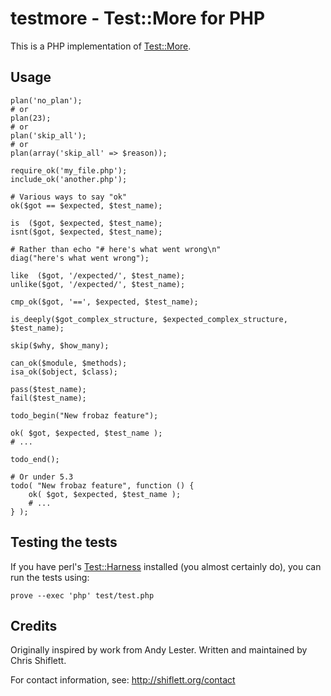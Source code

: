 # testmore - Test::More for PHP

This is a PHP implementation of <a href="http://search.cpan.org/perldoc?Test::More">Test::More</a>.


## Usage

    plan('no_plan');
    # or
    plan(23);
    # or
    plan('skip_all');
    # or
    plan(array('skip_all' => $reason));

    require_ok('my_file.php');
    include_ok('another.php');

    # Various ways to say "ok"
    ok($got == $expected, $test_name);

    is  ($got, $expected, $test_name);
    isnt($got, $expected, $test_name);

    # Rather than echo "# here's what went wrong\n"
    diag("here's what went wrong");

    like  ($got, '/expected/', $test_name);
    unlike($got, '/expected/', $test_name);

    cmp_ok($got, '==', $expected, $test_name);

    is_deeply($got_complex_structure, $expected_complex_structure, $test_name);

    skip($why, $how_many);

    can_ok($module, $methods);
    isa_ok($object, $class);

    pass($test_name);
    fail($test_name);

    todo_begin("New frobaz feature");

    ok( $got, $expected, $test_name );
    # ...

    todo_end();

    # Or under 5.3
    todo( "New frobaz feature", function () {
        ok( $got, $expected, $test_name );
        # ...
    } );


## Testing the tests

If you have perl's <a href="http://search.cpan.org/dist/Test-Harness/">Test::Harness</a> installed (you almost certainly do), you can run the tests using:

    prove --exec 'php' test/test.php


## Credits

Originally inspired by work from Andy Lester. Written and  maintained by Chris Shiflett.

For contact information, see: http://shiflett.org/contact 
